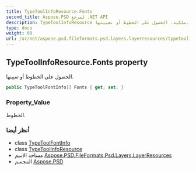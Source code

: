 ```yaml
---
title: TypeToolInfoResource.Fonts
second_title: Aspose.PSD لمرجع .NET API
description: TypeToolInfoResource ملكية. الحصول على الخطوط أو تعيينها.
type: docs
weight: 60
url: /ar/net/aspose.psd.fileformats.psd.layers.layerresources/typetoolinforesource/fonts/
---
```

## TypeToolInfoResource.Fonts property

الحصول على الخطوط أو تعيينها.

```csharp
public TypeToolFontInfo[] Fonts { get; set; }
```

### Property_Value

الخطوط.

### أنظر أيضا

* class [TypeToolFontInfo](../../typetoolfontinfo/)
* class [TypeToolInfoResource](../)
* مساحة الاسم [Aspose.PSD.FileFormats.Psd.Layers.LayerResources](../../typetoolinforesource/)
* المجسم [Aspose.PSD](../../../)



